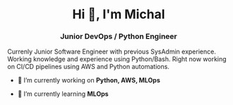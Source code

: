 <h1 align="center">Hi 👋, I'm Michal</h1>
<h3 align="center">Junior DevOps / Python Engineer</h3>

Currenly Junior Software Engineer with previous SysAdmin experience. Working knowledge and experience using Python/Bash. Right now working on CI/CD pipelines using AWS and Python automations.

- 🔭 I’m currently working on **Python, AWS, MLOps**

- 🌱 I’m currently learning **MLOps**


<p align="left">
</p>

